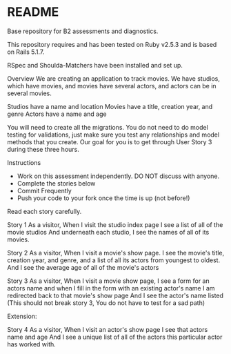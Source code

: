 # README

Base repository for B2 assessments and diagnostics.

This repository requires and has been tested on Ruby v2.5.3 and is based on Rails 5.1.7.

RSpec and Shoulda-Matchers have been installed and set up.

Overview
We are creating an application to track movies. We have studios, which have movies, and movies have several actors, and actors can be in several movies.

Studios have a name and location
Movies have a title, creation year, and genre
Actors have a name and age

You will need to create all the migrations. You do not need to do model testing for validations, just make sure you test any relationships and model methods that you create. Our goal for you is to get through User Story 3 during these three hours.
 
Instructions
* Work on this assessment independently. DO NOT discuss with anyone.
* Complete the stories below
* Commit Frequently
* Push your code to your fork once the time is up (not before!)

Read each story carefully.

Story 1
As a visitor,
When I visit the studio index page
I see a list of all of the movie studios
And underneath each studio, I see the names of all of its movies.

Story 2
As a visitor,
When I visit a movie's show page.
I see the movie's title, creation year, and genre,
and a list of all its actors from youngest to oldest.
And I see the average age of all of the movie's actors

Story 3
As a visitor,
When I visit a movie show page,
I see a form for an actors name
and when I fill in the form with an existing actor's name
I am redirected back to that movie's show page
And I see the actor's name listed
(This should not break story 3, You do not have to test for a sad path)


Extension:

Story 4
As a visitor,
When I visit an actor's show page
I see that actors name and age
And I see a unique list of all of the actors this particular actor has worked with.
